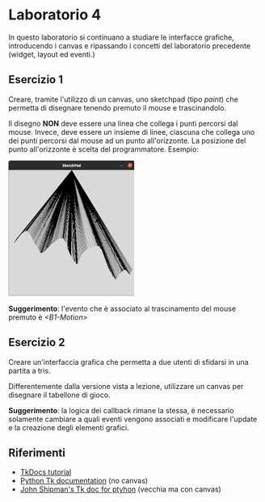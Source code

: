 # Laboratorio 4
In questo laboratorio si continuano a studiare le interfacce grafiche, introducendo i canvas e ripassando i concetti del laboratorio precedente (widget, layout ed eventi.)


## Esercizio 1
Creare, tramite l'utilizzo di un canvas,
uno sketchpad (tipo *paint*) che permetta di disegnare tenendo premuto il mouse e trascinandolo.

Il disegno **NON** deve essere una linea che collega i punti percorsi dal mouse.
Invece, deve essere un insieme di linee, ciascuna che collega uno dei punti percorsi
dal mouse ad un punto all'orizzonte.
La posizione del punto all'orizzonte è scelta del programmatore. Esempio:

![Sketchpad](img/sketchpad.png)

**Suggerimento**: l'evento che è associato al trascinamento del mouse premuto è *\<B1-Motion\>*


## Esercizio 2
Creare un'interfaccia grafica che permetta a due utenti di sfidarsi in una partita a tris.

Differentemente dalla versione vista a lezione,
utilizzare un canvas per disegnare il tabellone di gioco.

**Suggerimento**: la logica dei callback rimane la stessa,
è necessario solamente cambiare a quali eventi vengono associati e modificare l'update e la creazione degli elementi grafici.

## Riferimenti
- [TkDocs tutorial](https://tkdocs.com/index.html)
- [Python Tk documentation](https://docs.python.org/3/library/tkinter.html) (no canvas)
- [John Shipman's Tk doc for ptyhon](https://tkdocs.com/shipman/intro.html) (vecchia ma con canvas)
